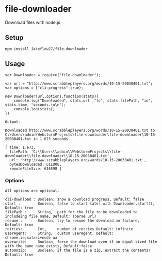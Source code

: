 # file-downloader
Download files with node.js

## Setup
    npm install Jakeflow27/file-downloader

## Usage
    var Downloader = require("file-downloader");
    
    var url = "http://www.scrabbleplayers.org/words/10-15-20030401.txt";
    var options = {"cli-progress":true};
    
    new Downloader(url,options,function(stats){
        console.log("Downloaded", stats.url ,"to", stats.filePath, "in", stats.time, "seconds.\n\n");
        console.log(stats);
    })
    
    Output:
    
    Downloaded http://www.scrabbleplayers.org/words/10-15-20030401.txt to C:\Users\admin\WebstormProjects\file-downloader\file-downloader\10-15-20030401.txt in 1.673 seconds.
    
    { time: 1.673,
      filePath: 'C:\\Users\\admin\\WebstormProjects\\file-downloader\\file-downloader\\10-15-20030401.txt',
      url: 'http://www.scrabbleplayers.org/words/10-15-20030401.txt',
      bytesDownloaded: 611800,
      remoteFileSize: 616898 }

### Options
    All options are optional.
    
    cli-download : Boolean, show a download progress, Default: false
    start :        Boolean, false to start later with Downloader.start(), Default: true
    filePath :     String,  path for the file to be downloaded to includeing file name, Default: (parse url)
    resume :       Boolean, try to resume the download on failure, Default: true
    retries:       Int,     number of retries Default: infinite
    userAgent:     String,  custom userAgent, Default: chrome,ie,safari+node ua
    overwrite:     Boolean, force the download even if an equal sized file with the same name exists, Default:false
    autoUnzip:     Boolean, if the file is a zip, extract the contents? Default: true
    